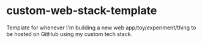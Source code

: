 # custom-web-stack-template
Template for whenever I'm building a new web app/toy/experiment/thing to be hosted on GitHub using my custom tech stack.
